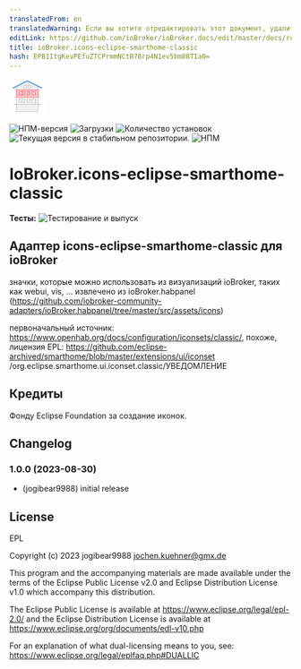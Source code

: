 ```yaml
---
translatedFrom: en
translatedWarning: Если вы хотите отредактировать этот документ, удалите поле «translationFrom», в противном случае этот документ будет снова автоматически переведен
editLink: https://github.com/ioBroker/ioBroker.docs/edit/master/docs/ru/adapterref/iobroker.icons-eclipse-smarthome-classic/README.md
title: ioBroker.icons-eclipse-smarthome-classic
hash: EPB1ItgKevPEfuZTCPrmmNCtB78rp4N1ev5bm88TIa0=
---
```

![Логотип](../../../en/adapterref/iobroker.icons-eclipse-smarthome-classic/admin/icons-eclipse-smarthome-classic.png)

![НПМ-версия](https://img.shields.io/npm/v/iobroker.icons-eclipse-smarthome-classic.svg)
![Загрузки](https://img.shields.io/npm/dm/iobroker.icons-eclipse-smarthome-classic.svg)
![Количество установок](https://iobroker.live/badges/icons-eclipse-smarthome-classic-installed.svg)
![Текущая версия в стабильном репозитории.](https://iobroker.live/badges/icons-eclipse-smarthome-classic-stable.svg)
![НПМ](https://nodei.co/npm/iobroker.icons-eclipse-smarthome-classic.png?downloads=true)

# IoBroker.icons-eclipse-smarthome-classic
**Тесты:** ![Тестирование и выпуск](https://github.com/iobroker-community-adapters/ioBroker.icons-eclipse-smarthome-classic/workflows/Test%20and%20Release/badge.svg)

## Адаптер icons-eclipse-smarthome-classic для ioBroker
значки, которые можно использовать из визуализаций ioBroker, таких как webui, vis, ...
извлечено из ioBroker.habpanel (https://github.com/iobroker-community-adapters/ioBroker.habpanel/tree/master/src/assets/icons)

первоначальный источник: https://www.openhab.org/docs/configuration/iconsets/classic/, похоже, лицензия EPL: https://github.com/eclipse-archived/smarthome/blob/master/extensions/ui/iconset /org.eclipse.smarthome.ui.iconset.classic/УВЕДОМЛЕНИЕ

## Кредиты
Фонду Eclipse Foundation за создание иконок.

## Changelog
<!--
    Placeholder for the next version (at the beginning of the line):
    ### **WORK IN PROGRESS**
-->
### 1.0.0 (2023-08-30)
* (jogibear9988) initial release

## License
EPL

Copyright (c) 2023 jogibear9988 <jochen.kuehner@gmx.de>

This program and the accompanying materials
are made available under the terms of the Eclipse Public License v2.0
and Eclipse Distribution License v1.0 which accompany this distribution.

The Eclipse Public License is available at
  https://www.eclipse.org/legal/epl-2.0/
and the Eclipse Distribution License is available at
  https://www.eclipse.org/org/documents/edl-v10.php

For an explanation of what dual-licensing means to you, see:
https://www.eclipse.org/legal/eplfaq.php#DUALLIC
